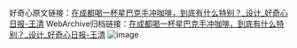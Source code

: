 好奇心原文链接：[在成都喝一杯星巴克手冲咖啡，到底有什么特别？_设计_好奇心日报-王清](https://www.qdaily.com/articles/4438.html)
WebArchive归档链接：[在成都喝一杯星巴克手冲咖啡，到底有什么特别？_设计_好奇心日报-王清](http://web.archive.org/web/20181007181635/http://www.qdaily.com:80/articles/4438.html)
![image](http://ww3.sinaimg.cn/large/007d5XDply1g3w1zxxqurj30u07cqx6p)